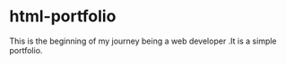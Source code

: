 # html-portfolio
This is the beginning of my journey being a web developer .It is a simple portfolio.
